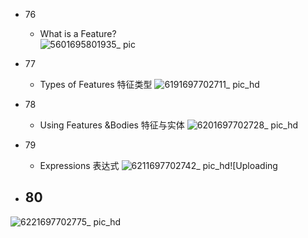 - 76
  - What is a Feature?  
![5601695801935_ pic](https://github.com/ChenxingWang93/Using-NX-Open-to-Improve-Workflows/assets/31954987/ef653310-2a34-4346-a070-b36bb550b1f0)

- 77
  - Types of Features 特征类型
![6191697702711_ pic_hd](https://github.com/ChenxingWang93/Using-NX-Open-to-Improve-Workflows/assets/31954987/72bc9c92-ab10-4194-a737-15799f8299b4)

- 78
  - Using Features &Bodies 特征与实体
![6201697702728_ pic_hd](https://github.com/ChenxingWang93/Using-NX-Open-to-Improve-Workflows/assets/31954987/337844f6-aa51-4a85-8f37-fae5ed089737)

- 79
  - Expressions 表达式
![6211697702742_ pic_hd](https://github.com/ChenxingWang93/Using-NX-Open-to-Improve-Workflows/assets/31954987/c72b47fe-da4e-48ac-97eb-5a3a2c76da13)![Uploading

- 80
  - 
![6221697702775_ pic_hd](https://github.com/ChenxingWang93/Using-NX-Open-to-Improve-Workflows/assets/31954987/e6f5e742-7f54-4f10-ab58-b4dedbc3c6fa)
